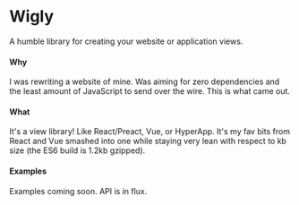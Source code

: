 # Wigly

A humble library for creating your website or application views.

#### Why

I was rewriting a website of mine. Was aiming for zero dependencies and the least amount of JavaScript to send over the wire. This is what came out.

#### What

It's a view library! Like React/Preact, Vue, or HyperApp. It's my fav bits from React and Vue smashed into one while staying very lean with respect to kb size (the ES6 build is 1.2kb gzipped).

#### Examples

Examples coming soon. API is in flux.